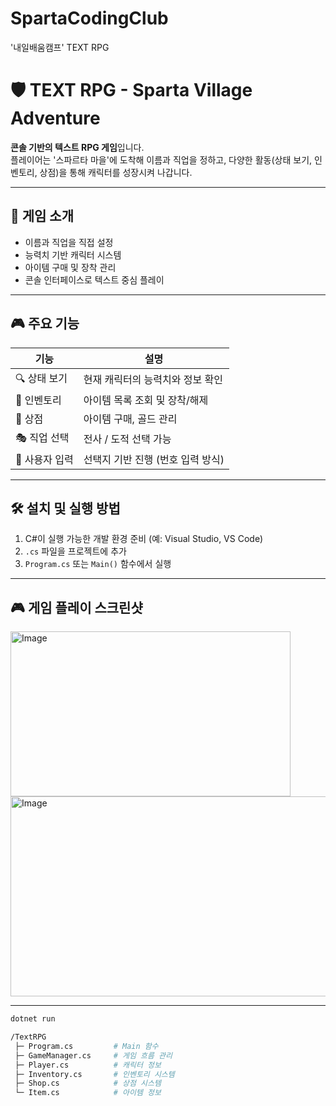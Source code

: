 # SpartaCodingClub
'내일배움캠프' TEXT RPG

# 🛡️ TEXT RPG - Sparta Village Adventure

**콘솔 기반의 텍스트 RPG 게임**입니다.  
플레이어는 '스파르타 마을'에 도착해 이름과 직업을 정하고, 다양한 활동(상태 보기, 인벤토리, 상점)을 통해 캐릭터를 성장시켜 나갑니다.

---

## 📜 게임 소개
- 이름과 직업을 직접 설정
- 능력치 기반 캐릭터 시스템
- 아이템 구매 및 장착 관리
- 콘솔 인터페이스로 텍스트 중심 플레이

---

## 🎮 주요 기능

| 기능           | 설명 |
|----------------|------|
| 🔍 상태 보기     | 현재 캐릭터의 능력치와 정보 확인 |
| 🎒 인벤토리     | 아이템 목록 조회 및 장착/해제 |
| 🛒 상점         | 아이템 구매, 골드 관리 |
| 🎭 직업 선택     | 전사 / 도적 선택 가능 |
| 📝 사용자 입력   | 선택지 기반 진행 (번호 입력 방식) |

---

## 🛠️ 설치 및 실행 방법

1. C#이 실행 가능한 개발 환경 준비 (예: Visual Studio, VS Code)
2. `.cs` 파일을 프로젝트에 추가
3. `Program.cs` 또는 `Main()` 함수에서 실행

--- 
## 🎮 게임 플레이 스크린샷
<img width="448" height="264" alt="Image" src="https://github.com/user-attachments/assets/f4b6ceef-22e4-4c09-bc02-3899fd9fd487" /> <img width="639" height="320" alt="Image" src="https://github.com/user-attachments/assets/d6dd6646-0a4b-4f15-a2f8-a6ed18177e79" />

---
```bash
dotnet run

/TextRPG
 ├─ Program.cs         # Main 함수
 ├─ GameManager.cs     # 게임 흐름 관리
 ├─ Player.cs          # 캐릭터 정보
 ├─ Inventory.cs       # 인벤토리 시스템
 ├─ Shop.cs            # 상점 시스템
 └─ Item.cs            # 아이템 정보

